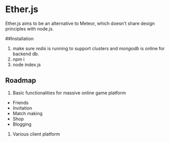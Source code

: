 # Ether.js

Ether.js aims to be an alternative to Meteor, which doesn't share design principles with node.js.

##Installation

1. make sure *redis* is running to support clusters and *mongodb* is online for backend db.
1. npm i
1. node index.js

## Roadmap

1. Basic functionalities for massive online game platform
 * Friends 
 * Invitation 
 * Match making 
 * Shop
 * Blogging

1. Various client platform

 
